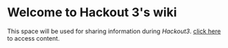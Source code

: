 # Welcome to Hackout 3's wiki
This space will be used for sharing information during _Hackout3_. 
[click here](home) to access content.
